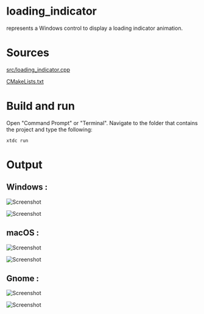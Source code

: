# loading_indicator

represents a Windows control to display a loading indicator animation.

# Sources

[src/loading_indicator.cpp](src/loading_indicator.cpp)

[CMakeLists.txt](CMakeLists.txt)

# Build and run

Open "Command Prompt" or "Terminal". Navigate to the folder that contains the project and type the following:

```shell
xtdc run
```

# Output

## Windows :

![Screenshot](../../../../docs/pictures/examples/loading_indicator_w.png)

![Screenshot](../../../../docs/pictures/examples/loading_indicator_wd.png)

## macOS :

![Screenshot](../../../../docs/pictures/examples/loading_indicator_m.png)

![Screenshot](../../../../docs/pictures/examples/loading_indicator_md.png)

## Gnome :

![Screenshot](../../../../docs/pictures/examples/loading_indicator_g.png)

![Screenshot](../../../../docs/pictures/examples/loading_indicator_gd.png)
